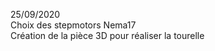 25/09/2020
<br/>
Choix des stepmotors Nema17<br/>
Création de la pièce 3D pour réaliser la tourelle<br/>
